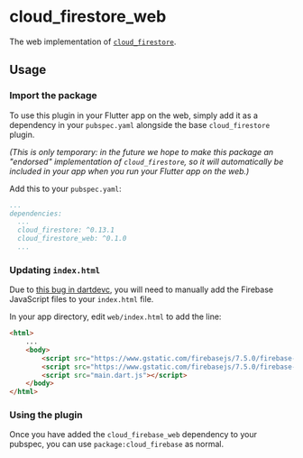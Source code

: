 # cloud_firestore_web

The web implementation of [`cloud_firestore`][1].

## Usage

### Import the package

To use this plugin in your Flutter app on the web, simply add it as a
dependency in your `pubspec.yaml` alongside the base `cloud_firestore`
plugin.

_(This is only temporary: in the future we hope to make this package
an "endorsed" implementation of `cloud_firestore`, so it will automatically
be included in your app when you run your Flutter app on the web.)_

Add this to your `pubspec.yaml`:

```yaml
...
dependencies:
  ...
  cloud_firestore: ^0.13.1
  cloud_firestore_web: ^0.1.0
  ...
```

### Updating `index.html`

Due to [this bug in dartdevc][2], you will need to manually add the Firebase
JavaScript files to your `index.html` file.

In your app directory, edit `web/index.html` to add the line:

```html
<html>
    ...
    <body>
        <script src="https://www.gstatic.com/firebasejs/7.5.0/firebase-app.js"></script>
        <script src="https://www.gstatic.com/firebasejs/7.5.0/firebase-firestore.js"></script>
        <script src="main.dart.js"></script>
    </body>
</html>
```

### Using the plugin

Once you have added the `cloud_firebase_web` dependency to your pubspec,
you can use `package:cloud_firebase` as normal.

[1]: ../cloud_firestore
[2]: https://github.com/dart-lang/sdk/issues/33979
